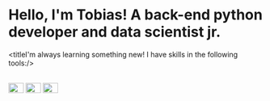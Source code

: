 # Hello, I'm Tobias! A back-end python developer and data scientist jr.

  
  <titleI'm always learning something new! I have skills in the following tools:/>

  <div style="display: inline_block"><br>  
  <img align= "center" height="20" width="30" src="https://cdn.jsdelivr.net/gh/devicons/devicon/icons/git/git-original.svg" />
  <img align= "center" height="20" width="30" src="https://cdn.jsdelivr.net/gh/devicons/devicon/icons/python/python-original.svg" />
  <img align= "center" height="20" width="30" src="https://cdn.jsdelivr.net/gh/devicons/devicon/icons/vscode/vscode-original.svg" />
</div>
